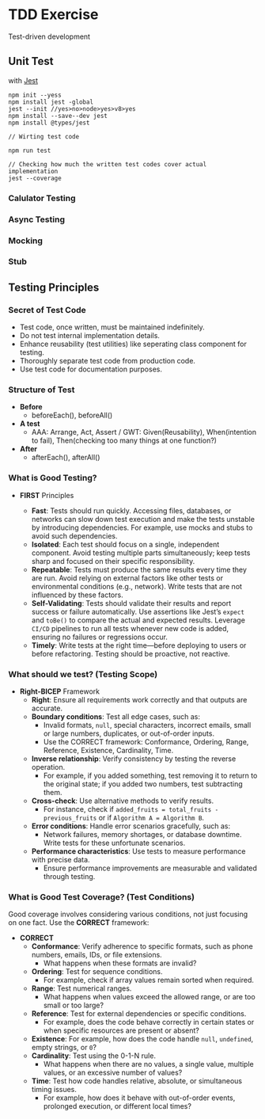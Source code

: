 # TDD Exercise

Test-driven development

## Unit Test

with [Jest](https://jestjs.io/docs/getting-started)

```
npm init --yess
npm install jest -global
jest --init //yes>no>node>yes>v8>yes
npm install --save--dev jest
npm install @types/jest

// Wirting test code

npm run test

// Checking how much the written test codes cover actual implementation
jest --coverage
```

### Calulator Testing

### Async Testing

### Mocking

### Stub

## Testing Principles

### Secret of Test Code

- Test code, once written, must be maintained indefinitely.
- Do not test internal implementation details.
- Enhance reusability (test utilities) like seperating class component for testing.
- Thoroughly separate test code from production code.
- Use test code for documentation purposes.

### Structure of Test

- **Before**
  - beforeEach(), beforeAll()
- **A test**
  - AAA: Arrange, Act, Assert / GWT: Given(Reusability), When(intention to fail), Then(checking too many things at one function?)
- **After**
  - afterEach(), afterAll()

### What is Good Testing?

- **FIRST** Principles

  - **Fast**: Tests should run quickly. Accessing files, databases, or networks can slow down test execution and make the tests unstable by introducing dependencies. For example, use mocks and stubs to avoid such dependencies.
  - **Isolated**: Each test should focus on a single, independent component. Avoid testing multiple parts simultaneously; keep tests sharp and focused on their specific responsibility.
  - **Repeatable**: Tests must produce the same results every time they are run. Avoid relying on external factors like other tests or environmental conditions (e.g., network). Write tests that are not influenced by these factors.
  - **Self-Validating**: Tests should validate their results and report success or failure automatically. Use assertions like Jest’s `expect` and `toBe()` to compare the actual and expected results. Leverage `CI/CD` pipelines to run all tests whenever new code is added, ensuring no failures or regressions occur.
  - **Timely**: Write tests at the right time—before deploying to users or before refactoring. Testing should be proactive, not reactive.

### What should we test? (Testing Scope)

- **Right-BICEP** Framework
  - **Right**: Ensure all requirements work correctly and that outputs are accurate.
  - **Boundary conditions**: Test all edge cases, such as:
    - Invalid formats, `null`, special characters, incorrect emails, small or large numbers, duplicates, or out-of-order inputs.
    - Use the CORRECT framework: Conformance, Ordering, Range, Reference, Existence, Cardinality, Time.
  - **Inverse relationship**: Verify consistency by testing the reverse operation.
    - For example, if you added something, test removing it to return to the original state; if you added two numbers, test subtracting them.
  - **Cross-check**: Use alternative methods to verify results.
    - For instance, check if `added_fruits = total_fruits - previous_fruits` or if `Algorithm A = Algorithm B`.
  - **Error conditions**: Handle error scenarios gracefully, such as:
    - Network failures, memory shortages, or database downtime. Write tests for these unfortunate scenarios.
  - **Performance characteristics**: Use tests to measure performance with precise data.
    - Ensure performance improvements are measurable and validated through testing.

### What is Good Test Coverage? (Test Conditions)

Good coverage involves considering various conditions, not just focusing on one fact. Use the **CORRECT** framework:

- **CORRECT**
  - **Conformance**: Verify adherence to specific formats, such as phone numbers, emails, IDs, or file extensions.
    - What happens when these formats are invalid?
  - **Ordering**: Test for sequence conditions.
    - For example, check if array values remain sorted when required.
  - **Range**: Test numerical ranges.
    - What happens when values exceed the allowed range, or are too small or too large?
  - **Reference**: Test for external dependencies or specific conditions.
    - For example, does the code behave correctly in certain states or when specific resources are present or absent?
  - **Existence**: For example, how does the code handle `null`, `undefined`, empty strings, or `0`?
  - **Cardinality**: Test using the 0-1-N rule.
    - What happens when there are no values, a single value, multiple values, or an excessive number of values?
  - **Time**: Test how code handles relative, absolute, or simultaneous timing issues.
    - For example, how does it behave with out-of-order events, prolonged execution, or different local times?
